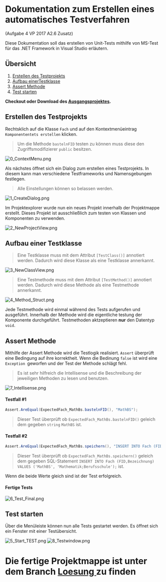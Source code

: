 # Dokumentation zum Erstellen eines automatisches Testverfahren
(Aufgabe 4 VP 2017 A2.6 Zusatz)

Diese Dokumentation soll das erstellen von Unit-Tests mithilfe von MS-Test für das .NET Framework in Visual Studio erläutern.

## Übersicht

1. [Erstellen des Testprojekts](#create)
2. [Aufbau einerTestklasse](#structure)
3. [Assert Methode](#operators)
4. [Test starten](#testing)

**Checkout oder Download des [Ausgangsprojektes](https://github.com/derech1e/SV-UnitTests/archive/refs/heads/master.zip).**

## <a name="create"></a>Erstellen des Testprojekts

Rechtsklich auf die Klasse `Fach` und auf den Kontextmenüeintrag `Komponententets erstellen` klicken.

> Um die Methode `bastelnFID` testen zu können muss diese den Zugriffsmodifizierer `public` besitzen.

![0_ContextMenu.png](assets/img/0_ContextMenu.png)


Als nächstes öffnet sich ein Dialog zum erstellen eines Testprojekts. In diesem kann man verschiedene Testframeworks und Namensgebungen festlegen.

> Alle Einstellungen können so belassen werden.

![1_CreateDialog.png](assets/img/1_CreateDialog.png)

Im Projektexplorer wurde nun ein neues Projekt innerhalb der Projektmappe erstellt. Dieses Projekt ist ausschließlich zum testen von Klassen und Komponenten zu verwenden.

![2_NewProjectView.png](assets/img/2_NewProjectView.png)

## <a name="structure"></a>Aufbau einer Testklasse

> Eine Testklasse muss mit dem Attribut `[TestClass()]` annotiert werden. Dadurch wird diese Klasse als eine Testklasse annerkannt.

![3_NewClassView.png](assets/img/3_NewClassView.png)

> Eine Testmethode muss mit dem Attribut `[TestMethod()]` annotiert werden. Dadurch wird diese Methode als eine Testmethode annerkannt.

![4_Method_Struct.png](assets/img/4_Method_Struct.png)

Jede Testmethode wird einmal während des Tests aufgerufen und ausgeführt. Innerhalb der Methode wird die eigentliche testung der Komponente durchgeführt. Testmethoden aktzeptieren **nur** den Datentyp `void`.

## <a name="operators"></a>Assert Methode

Mithilfe der Assert Methode wird die Testlogik realisiert. `Assert` überprüft eine Bedingung auf ihre korrektheit. Wenn die Bedinung `false` ist wird eine `Exception `geworfen und der Test der Methode schlägt fehl.

> Es ist sehr hilfreich die Intellisense und die Beschreibung der jeweiligen Methoden zu lesen und benutzen.

![7_Intellisense.png](assets/img/7_Intellisense.png)

#### Testfall #1

```csharp
Assert.AreEqual(ExpectedFach_MathBs.bastelnFID(), "MathBS");
```

> Dieser Test überprüft ob `ExpectedFach_MathBs.bastelnFID()` geleich dem gegeben `string` `MathBS` ist.

#### Testfall #2

```csharp
Assert.AreEqual(ExpectedFach_MathBs.speichern(), "INSERT INTO Fach (FID,Bezeichnung) VALUES ('MathBS', 'Mathematik;Berufsschule');");
```

> Dieser Test überprüft ob `ExpectedFach_MathBs.speichern()` geleich dem gegeben SQL-Statement `INSERT INTO Fach (FID,Bezeichnung) VALUES ('MathBS', 'Mathematik;Berufsschule');` ist.

Wenn die beide Werte gleich sind ist der Test erfolgreich.

#### Fertige Tests

![6_Test_Final.png](assets/img/6_Test_Final.png)

## <a name="testing"></a>Test starten

Über die Menüleiste können nun alle Tests gestartet werden. Es öffnet sich ein Fenster mit einer Testübersicht.

![5_Start_TEST.png](assets/img/5_Start_TEST.png)
![8_Testwindow.png](assets/img/8_Testwindow.png)

# Die fertige Projektmappe ist unter dem Branch [Loesung ](https://github.com/derech1e/SV-UnitTests/tree/loesung)zu finden
